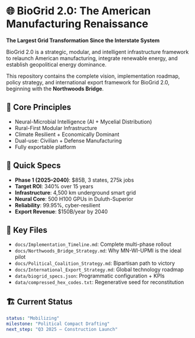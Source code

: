 # 🌐 BioGrid 2.0: The American Manufacturing Renaissance

**The Largest Grid Transformation Since the Interstate System**

BioGrid 2.0 is a strategic, modular, and intelligent infrastructure framework to relaunch American manufacturing, integrate renewable energy, and establish geopolitical energy dominance.

This repository contains the complete vision, implementation roadmap, policy strategy, and international export framework for BioGrid 2.0, beginning with the **Northwoods Bridge**.

## 🧠 Core Principles
- Neural-Microbial Intelligence (AI + Mycelial Distribution)
- Rural-First Modular Infrastructure
- Climate Resilient + Economically Dominant
- Dual-use: Civilian + Defense Manufacturing
- Fully exportable platform

## 📌 Quick Specs
- **Phase 1 (2025–2040)**: $85B, 3 states, 275k jobs
- **Target ROI**: 340% over 15 years
- **Infrastructure**: 4,500 km underground smart grid
- **Neural Core**: 500 H100 GPUs in Duluth-Superior
- **Reliability**: 99.95%, cyber-resilient
- **Export Revenue**: $150B/year by 2040

## 🧾 Key Files
- `docs/Implementation_Timeline.md`: Complete multi-phase rollout
- `docs/Northwoods_Bridge_Strategy.md`: Why MN-WI-UPMI is the ideal pilot
- `docs/Political_Coalition_Strategy.md`: Bipartisan path to victory
- `docs/International_Export_Strategy.md`: Global technology roadmap
- `data/biogrid_specs.json`: Programmatic configuration + KPIs
- `data/compressed_hex_codes.txt`: Regenerative seed for reconstitution

## 🏗️ Current Status
```yaml
status: "Mobilizing"
milestone: "Political Compact Drafting"
next_step: "Q3 2025 – Construction Launch"
